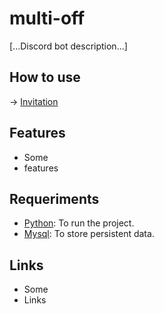 # multi-off

[...Discord bot description...]

## How to use
-> [Invitation](https://discord.com/oauth2/authorize?client_id=887811212488892506&permissions=8&scope=bot)

## Features
* Some
* features

## Requeriments
* [Python](https://www.python.org/): To run the project.
* [Mysql](https://www.mysql.com/): To store persistent data.

## Links
* Some
* Links
